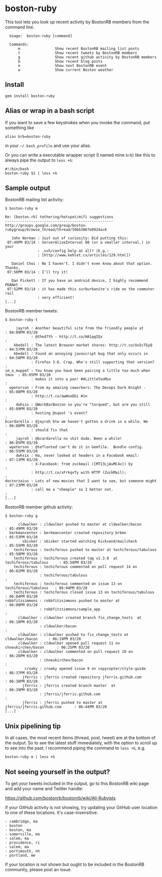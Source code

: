 # boston-ruby

This tool lets you look up recent activity by BostonRB members from the command
line.

      Usage:  boston-ruby [command]

      Commands:
          m                Show recent BostonRB mailing list posts
          t                Show recent tweets by BostonRB members
          g                Show recent github activity by BostonRB members
          b                Show recent blog posts
          e                Show next BostonRB event
          w                Show current Boston weather

## Install

    gem install boston-ruby

## Alias or wrap in a bash script

If you want to save a few keystrokes when you invoke the command, put something like

    alias brb=boston-ruby
    
in your `~/.bash_profile` and use your alias.

Or you can write a executable wrapper script (I named mine `brb`) like this to always pipe the output to `less +G`:

    #!/bin/bash
    boston-ruby $1 | less +G


## Sample output


BostonRB mailing list activity:

    $ boston-ruby m

    Re: [boston.rb] tethering/hotspot/mifi suggestions
    --------------------------------------------------
    http://groups.google.com/group/boston-rubygroup/browse_thread/thread/59bb3867e9924ac6

       John Norman : Just out of curiosity: Did putting this:                    
     07:49PM 03/14 : ServerAliveInterval 60 (or a smaller interval.) in your     
                   : .ssh/config help at all? (E.g.:                             
                   : [http://www.kehlet.cx/articles/129.html])                   

       Daniel Choi : No I haven't. I didn't even know about that option. Thanks, 
     07:50PM 03/14 : I'll try it!                                                

       Dan Pickett : If you have an android device, I highly recommend PDANet -  
     07:52PM 03/14 : it has made this surburbanite's ride on the commuter rail   
                   : very efficient!                                             
    [...]


BostonRB member tweets:

    $ boston-ruby t

         jayroh : Another beautiful site from the friendly people at          : 04:09PM 03/20
                : @the47th - http://t.co/HA1qqIQx                             :
        kbedell : The latest Browser market shares: http://t.co/Uu5cTGyQ      : 04:57PM 03/20
        kbedell : Found an annoying javascript bug that only occurs in        : 04:58PM 03/20
                : Firefox 3.6. Crap. Who's still supporting that version?     :
    im_a_muppet : You know you have been pairing a little too much when tmux  : 05:05PM 03/20
                : makes it into a pun! #ALittleTooMux                         :
      wpeterson : From my amazing coworkers: The Devops Dark Knight -         : 05:08PM 03/20
                : http://t.co/awWxeEbi #in                                    :
         dwhsix : @WorkBarBoston so you're "torqued", but are you still       : 05:09PM 03/20
                : hosting @sqoot 's event?                                    :
    bcardarella : @jayroh btw we haven't gotten a drink in a while. We        : 06:00PM 03/20
                : should fix that                                             :
         jayroh : @bcardarella no shit dude. Been a while!                    : 06:05PM 03/20
      wpeterson : @teflonted can't do it in Gemfile.  Bundle config.          : 06:55PM 03/20
         dwhsix : Ha, never looked at headers in a Facebook email:            : 07:13PM 03/20
                : X-Facebook: from zuckmail ([MTI3LjAuMC4x]) by               :
                : http://t.co/xFrkqvTy with HTTP (ZuckMail);                  :
    doctorzaius : Lots of new movies that I want to see, but someone might    : 07:23PM 03/20
                : call me a "sheeple" so I better not.                        :
    [...]

BostonRB member github activity:

    $ boston-ruby g

          cldwalker : cldwalker pushed to master at cldwalker/bacon               : 05:49PM 03/20
      berkmancenter : berkmancenter created repository brkmn                      : 05:53PM 03/20
            sbisker : sbisker started watching Kicksend/mailcheck                 : 05:55PM 03/20
        techiferous : techiferous pushed to master at techiferous/tabulous        : 05:58PM 03/20
        techiferous : techiferous created tag v1.3.0  at techiferous/tabulous     : 05:58PM 03/20
        techiferous : techiferous commented on pull request 14 on                 : 06:02PM 03/20
                    : techiferous/tabulous                                        :
        techiferous : techiferous commented on issue 13 on techiferous/tabulous   : 06:04PM 03/20
        techiferous : techiferous closed issue 13 on techiferous/tabulous         : 06:04PM 03/20
    robbfitzsimmons : robbfitzsimmons pushed to master at                         : 06:08PM 03/20
                    : robbfitzsimmons/sample_app                                  :
          cldwalker : cldwalker created branch fix_change_tests  at               : 06:10PM 03/20
                    : cldwalker/bacon                                             :
          cldwalker : cldwalker pushed to fix_change_tests at cldwalker/bacon     : 06:19PM 03/20
          cldwalker : cldwalker opened pull request 11 on chneukirchen/bacon      : 06:25PM 03/20
          cldwalker : cldwalker commented on pull request 10 on                   : 06:26PM 03/20
                    : chneukirchen/bacon                                          :
             croaky : croaky opened issue 9 on copycopter/style-guide             : 06:37PM 03/20
            jferris : jferris created repository jferris.github.com               : 06:38PM 03/20
            jferris : jferris created branch master  at                           : 06:39PM 03/20
                    : jferris/jferris.github.com                                  :
            jferris : jferris pushed to master at jferris/jferris.github.com      : 06:44PM 03/20
    [...]

## Unix pipelining tip

In all cases, the most recent items (thread, post, tweet) are at the bottom of
the output.  So to see the latest stuff immediately, with the option to scroll
up to see into the past, I recommend piping the command to `less +G`, e.g.

    boston-ruby m | less +G


## Not seeing yourself in the output?

To get your tweets included in the output, go to this BostonRB wiki page and
add your name and Twitter handle:

https://github.com/bostonrb/bostonrb/wiki/All-Rubyists

If your GitHub activity is not showing, try updating your GitHub user location to
one of these locations. It's case-insensitive.

    - cambridge, ma
    - boston
    - boston, ma
    - somerville, ma
    - salem, ma
    - providence, ri
    - salem, ma
    - portsmouth, nh
    - portland, me


If your location is not shown but ought to be included in the BostonRB
community, please post an issue.


